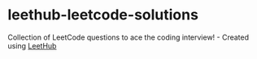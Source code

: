 # leethub-leetcode-solutions
Collection of LeetCode questions to ace the coding interview! - Created using [LeetHub](https://github.com/QasimWani/LeetHub)
